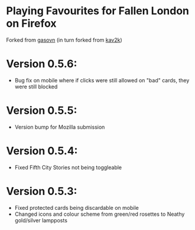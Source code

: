 # Playing Favourites for Fallen London on Firefox

Forked from [gasovn](https://github.com/gasovn/fl_favourites/) (in turn forked from [kav2k](https://github.com/kav2k/fl_favourites))

# Version 0.5.6:

* Bug fix on mobile where if clicks were still allowed on "bad" cards, they were still blocked

# Version 0.5.5:

* Version bump for Mozilla submission

# Version 0.5.4:

* Fixed Fifth City Stories not being toggleable

# Version 0.5.3:

* Fixed protected cards being discardable on mobile
* Changed icons and colour scheme from green/red rosettes to Neathy gold/silver lampposts